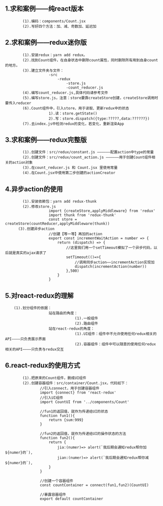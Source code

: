 ## 1.求和案例——纯react版本
			(1).编码：components/Count.jsx
			(2).写好四个方法：加、减、奇数加、延迟加

## 2.求和案例——redux迷你版
			(1).安装redux：yarn add redux。
			(2).找到Count组件，在自身状态中删除count属性，同时删除所有用到自身count的地方。
			(3).建立文件夹与文件：
						-src
							-redux
								-store.js
								-count_reducer.js
			(4).编写count_reducer.js,具体代码请参考文件
			(5).编写store.js，注意：store要靠createStore创建，createStore调用时要传入reducer
			(6).Count组件中，引入store，用于读取、更新redux中的状态
						1).读：store.getState()
						2).写：store.dispatch({type:?????,data:??????})
			(7).去index.js中检测redux的变化，若变化，重新渲染App

## 3.求和案例——redux完整版
			(1).创建文件：src/redux/constant.js ——————配置action中type的常量
			(2).创建文件：src/redux/count_action.js ——————用于创建Count组件相关的action对象
			(3).在count_reducer.js 和 Count.jsx 里使用常量
			(4).在Count.jsx中使用第二步创建的actionCreator

## 4.异步action的使用
			(1).安装依赖包：yarn add redux-thunk
			(2).修改store.js
						import {createStore,applyMiddleware} from 'redux'
						import thunk from 'redux-thunk'
						const store = createStore(countReducer,applyMiddleware(thunk))
		  (3).创建异步action
						//创建【等一等】再加的action
						export const incrementWaitAction = number => {
							return (dispatch) => {
								//这里我们用一个setTimeout模拟了一个异步代码，以后就是真实的ajax请求了
								setTimeout(()=>{
									//调用同步action——incrementAction实现加
									dispatch(incrementAction(number))
								},500)
							}
						}

## 5.对react-redux的理解
		(1).划分组件的依据：
						站在路由的角度：
									(1).一般组件
									(2).路由组件
						站在react-redux的角度：
									(1).UI组件：组件中不允许使用任何redux相关的API————只负责展示界面
									(2).容器组件：组件中可以随意的使用任何redux相关的API————只负责与redux交互

## 6.react-redux的使用方式
			(1).把原来的Count组件，删成UI组件
			(2).创建容器组件：src/container/Count.jsx，代码如下：
					//引入connect，用于创建容器组件
					import {connect} from 'react-redux'
					//引入UI组件
					import CountUI from '../components/Count'

					//fun1的返回值，就作为传递给UI的状态
					function fun1(){
						return {sum:999}
					}

					//fun2的返回值，就作为传递给UI的操作状态的方法
					function fun2(){
						return {
							jia:(numer)=> alert(`我后期会通知redux帮你加${numer}的`),
							jian:(numer)=> alert(`我后期会通知redux帮你减${numer}的`),
						}
					}

					//创建一个容器组件
					const countContainer = connect(fun1,fun2)(CountUI)

					//暴露容器组件
					export default countContainer
